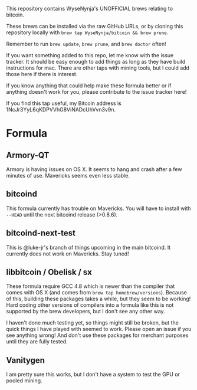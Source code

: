 This repository contains WyseNynja's UNOFFICIAL brews relating to bitcoin.

These brews can be installed via the raw GitHub URLs, or by cloning this repository locally with `brew tap WyseNynja/bitcoin && brew prune`.

Remember to run `brew update`, `brew prune`, and `brew doctor` often!

If you want something added to this repo, let me know with the issue tracker.  It should be easy enough to add things as long as they have build instructions for mac.  There are other taps with mining tools, but I could add those here if there is interest.

If you know anything that could help make these formula better or if anything doesn't work for you, please contribute to the issue tracker here!

If you find this tap useful, my Bitcoin address is 1NcJr3YyL6qKDPVVhG8ViNADcUhVvn3v9n.


# Formula

## Armory-QT

Armory is having issues on OS X.  It seems to hang and crash after a few minutes of use.  Mavericks seems even less stable.

## bitcoind

This formula currently has trouble on Mavericks.  You will have to install with `--HEAD` until the next bitcoind release (>0.8.6).

## bitcoind-next-test

This is @luke-jr's branch of things upcoming in the main bitcoind.  It currently does not work on Mavericks.  Stay tuned!

## libbitcoin / Obelisk / sx

These formula require GCC 4.8 which is newer than the compiler that comes with OS X (and comes from `brew tap homebrew/versions`).  Because of this, building these packages takes a while, but they seem to be working! Hard coding other versions of compilers into a formula like this is not supported by the brew developers, but I don't see any other way.

I haven't done much testing yet, so things might still be broken, but the quick things I have played with seemed to work.  Please open an issue if you see anything wrong!  And don't use these packages for merchant purposes until they are fully tested.

## Vanitygen

I am pretty sure this works, but I don't have a system to test the GPU or pooled mining.

